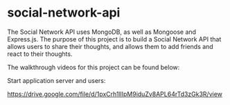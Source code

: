 # social-network-api

The Social Network API uses MongoDB, as well as Mongoose and Express.js. The purpose of this project is to build a Social Network API that allows users to share their thoughts, and allows them to add friends and react to their thoughts. 

The walkthrough videos for this project can be found below:


Start application server and users:

https://drive.google.com/file/d/1pxCrh1llIpM9iduZv8APL64rTd3zGk3R/view
